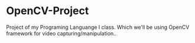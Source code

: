 # OpenCV-Project
Project of my Programing Languange I class. Which we'll be using OpenCV framework for video capturing/manipulation..
